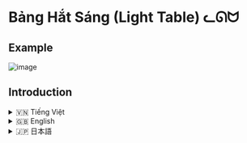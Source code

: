 # Bảng Hắt Sáng (Light Table) ᓚᘏᗢ

## Example
![image](https://github.com/user-attachments/assets/5f2798d2-1d1d-440e-a0b0-95d6bb35a3d3)

## Introduction
<!-- Vietnamese -->
<details>
  <summary>🇻🇳 Tiếng Việt</summary>

## Giới thiệu

**Bảng Hắt Sáng (LightTableApp)** là một ứng dụng Python đơn giản, mô phỏng bảng hắt sáng kỹ thuật số (digital light table/tracing board).  Nó cho phép bạn hiển thị, sắp xếp và thao tác nhiều hình ảnh cùng lúc trên một canvas trong suốt. Ứng dụng này rất hữu ích cho việc vẽ đồ họa, so sánh ảnh, hoặc bất kỳ tác vụ nào yêu cầu chồng nhiều lớp ảnh lên nhau. Ứng dụng được xây dựng bằng `customtkinter` và `Pillow`.

## Tính năng

*   **Hiển thị nhiều ảnh:** Tải và hiển thị đồng thời nhiều hình ảnh (PNG, JPG, JPEG, GIF, BMP, ICO) trên cùng một bảng vẽ.
*   **Phóng to/Thu nhỏ:** Phóng to hoặc thu nhỏ từng ảnh riêng biệt bằng cách sử dụng con lăn chuột.
*   **Xoay:** Xoay ảnh theo bất kỳ góc độ nào bằng thanh trượt hoặc nhập giá trị cụ thể.
*   **Lật ảnh:** Lật ảnh theo chiều ngang.
*   **Điều chỉnh độ trong suốt (Opacity):** Thay đổi độ mờ của toàn bộ bảng vẽ, giúp bạn nhìn xuyên qua các lớp ảnh dễ dàng hơn.
*   **Chế độ "Click-through" (Xuyên thấu):** Cho phép thao tác với các ứng dụng khác *bên dưới* bảng vẽ, ngay cả khi bảng vẽ đang hiển thị.  (Chỉ hỗ trợ trên Windows).
*   **Ghim cửa sổ (Always on Top):** Giữ cho cửa sổ bảng vẽ luôn hiển thị trên cùng, không bị che khuất bởi các cửa sổ khác.
*   **Sắp xếp thứ tự ảnh:** Kéo và thả các ảnh trong danh sách để thay đổi thứ tự hiển thị của chúng (ảnh nào ở trên trong danh sách sẽ hiển thị ở trên cùng trên bảng vẽ).
*   **Lưu và tải trạng thái:** Lưu lại toàn bộ trạng thái làm việc hiện tại (bao gồm ảnh, vị trí, góc xoay, độ phóng đại, cài đặt) vào một file `.lts` và tải lại sau đó để tiếp tục công việc.
*   **Xóa ảnh:** Xóa các ảnh đã chọn khỏi bảng vẽ.
* **Thông tin ảnh:** Hiển thị tên tệp, kích thước, định dạng của ảnh đang được chọn.
*   **Phím tắt:**
    *   `Ctrl + O`: Mở/Đóng bảng vẽ.
    *   `Ctrl + Q`: Bật/Tắt chế độ Click-through.
    *   `Ctrl + E`: Bật/Tắt chế độ Ghim cửa sổ.
* Kéo thả ảnh để di chuyển.

## Cài đặt

1.  **Yêu cầu hệ thống:**
    *   Python 3.6 trở lên.
    *   Các thư viện Python: `customtkinter`, `Pillow`, `keyboard`, `pywin32` (chỉ cần thiết trên Windows cho tính năng Click-through).

2.  **Các bước cài đặt (Sử dụng `run.bat` - Khuyến nghị):**

    *   Tải repository này về máy (Clone hoặc tải ZIP).
    *   Mở thư mục vừa tải về.
    *   Chạy file `run.bat`. File này sẽ tự động tạo môi trường ảo (virtual environment) `moitruongao`, cài đặt các thư viện cần thiết, và chạy ứng dụng.

3.  **Các bước cài đặt (Thủ công):**
    Mở terminal (command prompt hoặc PowerShell trên Windows):

    ```bash
    # Clone repository (nếu chưa tải về)
    git clone https://github.com/Rin1809/Bang-Hat-Sang.git
    cd Bang-Hat-Sang

    # Tạo môi trường ảo (tùy chọn nhưng rất khuyến khích)
    python -m venv moitruongao

    # Kích hoạt môi trường ảo
    # Trên Windows:
    moitruongao\Scripts\activate
    # Trên Linux/macOS:
    source moitruongao/bin/activate

    # Cài đặt các thư viện
    pip install -r requirements.txt
    ```

4.  **Chạy ứng dụng:**

    ```bash
    # Đảm bảo môi trường ảo đã được kích hoạt (nếu bạn dùng môi trường ảo)
    python Bang_Hat_Sang/main.py
    ```

## Hướng dẫn sử dụng chi tiết

1.  **Mở Bảng Vẽ:** Nhấn nút "Mở Bảng Vẽ" trên giao diện chính, hoặc nhấn tổ hợp phím `Ctrl + O`.

2.  **Thêm Ảnh:**
    *   Nhấn nút "Chọn Ảnh" trên giao diện chính.  Một cửa sổ chọn file sẽ hiện ra, cho phép bạn chọn một hoặc nhiều ảnh cùng lúc.
    *   Sau khi chọn ảnh, chúng sẽ xuất hiện trong danh sách ảnh ở bên trái và trên bảng vẽ.

3.  **Chọn Ảnh:**
    *   **Click chuột trái** vào ảnh trên bảng vẽ để chọn.
    *   **Click chuột trái** vào ảnh trong danh sách.
    *   **Giữ phím `Ctrl` và click** vào nhiều ảnh trong danh sách để chọn nhiều ảnh cùng lúc.
    *   Ảnh được chọn sẽ được đánh dấu trong danh sách.

4.  **Thao tác với Ảnh trên Bảng Vẽ:**

    *   **Di chuyển:** Click chuột trái và kéo ảnh được chọn đến vị trí mong muốn.
    *   **Phóng to/Thu nhỏ:** Đặt con trỏ chuột lên ảnh *được chọn*, sau đó *cuộn con lăn chuột* lên để phóng to, cuộn xuống để thu nhỏ.
    *   **Xoay:**
        *   Kéo thanh trượt "Xoay" trên giao diện.
        *   Hoặc, chọn ảnh, sau đó nhập giá trị góc xoay (độ) mong muốn.
    *   **Lật ngang:** Chọn ảnh và nhấn nút "Lật Ngang".

5.  **Sắp xếp thứ tự Ảnh (trong danh sách):**
    * Click chuột trái vào thumbnail của ảnh, kéo lên hoặc xuống trong danh sách ảnh, và thả vào vị trí mong muốn

6.  **Xóa Ảnh:**
    *   Chọn một hoặc nhiều ảnh.
    *   Nhấn nút "Xóa Ảnh".

7.  **Thay đổi độ trong suốt (Opacity):** Kéo thanh trượt "Độ mờ" để thay đổi độ trong suốt của *toàn bộ bảng vẽ*.

8.  **Chế độ Ghim cửa sổ (Always on Top):** Bật công tắc "Ghim" để giữ cho cửa sổ bảng vẽ luôn hiển thị trên cùng.

9.  **Chế độ Click-through (Xuyên thấu):**
    *   Bật công tắc "Click-through".
    *   Hoặc nhấn tổ hợp phím `Ctrl + Q`.
    *   Khi chế độ này được bật, bạn có thể click chuột *xuyên qua* bảng vẽ để thao tác với các cửa sổ/ứng dụng nằm bên dưới.

10. **Lưu Trạng Thái:** Nhấn nút "Lưu" để lưu trạng thái hiện tại (danh sách ảnh, vị trí, kích thước, góc xoay,...) vào một file `.lts`.

11. **Tải Trạng Thái:** Nhấn nút "Tải lại" để mở một file `.lts` đã lưu trước đó và khôi phục lại trạng thái làm việc.

12. **Thông tin ảnh:** Thông tin chi tiết của ảnh được chọn (tên, kích thước, định dạng) sẽ được hiển thị trong phần "Thông tin ảnh".

</details>

<!-- English -->
<details>
  <summary>🇬🇧 English</summary>

## Introduction

**Light Table (Bảng Hắt Sáng)** is a simple Python application that simulates a digital light table (also known as a tracing board).  It allows you to display, arrange, and manipulate multiple images simultaneously on a transparent canvas. This application is useful for drawing, comparing images, or any task that requires overlaying multiple image layers.  It is built using `customtkinter` and `Pillow`.

## Features

*   **Display Multiple Images:** Load and display multiple images (PNG, JPG, JPEG, GIF, BMP, ICO) simultaneously on a single canvas.
*   **Zoom In/Out:** Zoom in or out of individual images using the mouse scroll wheel.
*   **Rotate:** Rotate images to any angle using the slider or by entering a specific value.
*   **Flip:** Flip images horizontally.
*   **Adjust Opacity:** Change the transparency of the entire canvas, allowing you to see through the image layers more easily.
*   **Click-through Mode:**  Allows interaction with applications *beneath* the light table, even while it's displayed (Windows only).
*   **Always on Top:** Keep the light table window always visible on top of other windows.
*   **Reorder Images:** Drag and drop images in the list to change their display order (the image on top of the list will be displayed on top of the canvas).
*   **Save and Load State:** Save the entire current working state (including images, positions, rotation, zoom, settings) to an `.lts` file and reload it later to continue your work.
*   **Delete Image:** Remove selected image from the canvas.
* **Image Info**: Show file name, size, format of selected image.
*   **Keyboard Shortcuts:**
    *   `Ctrl + O`: Open/Close the light table.
    *   `Ctrl + Q`: Toggle Click-through mode.
    *   `Ctrl + E`: Toggle Always on Top mode.
* Drag and drop images to move them.

## Installation

1.  **System Requirements:**
    *   Python 3.6 or higher.
    *   Python libraries: `customtkinter`, `Pillow`, `keyboard`, `pywin32` (only required on Windows for Click-through functionality).

2.  **Installation Steps (Using `run.bat` - Recommended):**

    *   Download this repository (Clone or download ZIP).
    *   Open the downloaded folder.
    *   Run the `run.bat` file.  This will automatically create a virtual environment (`moitruongao`), install the necessary libraries, and run the application.

3.  **Installation Steps (Manual):**
    Open a terminal (command prompt or PowerShell on Windows):

    ```bash
    # Clone the repository (if not already downloaded)
    git clone https://github.com/Rin1809/Bang-Hat-Sang.git
    cd Bang-Hat-Sang

    # Create a virtual environment (optional but highly recommended)
    python -m venv moitruongao

    # Activate the virtual environment
    # On Windows:
    moitruongao\Scripts\activate
    # On Linux/macOS:
    source moitruongao/bin/activate

    # Install the libraries
    pip install -r requirements.txt
    ```

4.  **Run the Application:**

    ```bash
    # Make sure the virtual environment is activated (if you are using one)
    python Bang_Hat_Sang/main.py
    ```

## Detailed Usage Instructions

1.  **Open the Light Table:** Click the "Open Light Table" button on the main interface, or press `Ctrl + O`.

2.  **Add Images:**
    *   Click the "Select Images" button on the main interface. A file selection window will appear, allowing you to choose one or more images.
    *   After selecting images, they will appear in the image list on the left and on the canvas.

3.  **Select Images:**
    *   **Left-click** an image on the canvas to select it.
    *   **Left-click** an image in the list.
    *   **Hold `Ctrl` and click** multiple images in the list to select multiple images at once.
    *   The selected image(s) will be highlighted in the list.

4.  **Manipulate Images on the Canvas:**

    *   **Move:** Left-click and drag the selected image to the desired position.
    *   **Zoom In/Out:** Place the mouse cursor over the *selected* image, then *scroll the mouse wheel* up to zoom in, scroll down to zoom out.
    *   **Rotate:**
        *   Drag the "Rotate" slider on the interface.
        *   Or, select the image, then enter the desired rotation angle (in degrees).
    *   **Flip Horizontally:** Select the image and click the "Flip Horizontal" button.

5.  **Reorder Images (in the list):**
      Click the image thumbnail, drag and drop to the desired position in the list

6.  **Delete Images:**
    *   Select one or more images.
    *   Click the "Delete Image" button.

7.  **Change Opacity:** Drag the "Opacity" slider to change the transparency of the *entire canvas*.

8.  **Always on Top Mode:** Toggle the "Always on Top" switch to keep the light table window always visible.

9.  **Click-through Mode:**
    *   Toggle the "Click-through" switch.
    *   Or press `Ctrl + Q`.
    *   When this mode is enabled, you can click *through* the canvas to interact with windows/applications beneath it.

10. **Save State:** Click the "Save" button to save the current state (image list, positions, sizes, rotation, etc.) to an `.lts` file.

11. **Load State:** Click the "Load" button to open a previously saved `.lts` file and restore the working state.
12. **Image Info:** Details of the currently selected images will be displayed in the "Image Info" section.

</details>

<!-- Japanese -->
<details>
  <summary>🇯🇵 日本語</summary>

## 概要

**ライトテーブル (Bảng Hắt Sáng)** は、デジタルのライトテーブル（トレーシングボードとも呼ばれます）をシミュレートするシンプルな Python アプリケーションです。透明なキャンバス上に複数の画像を同時に表示、配置、操作できます。このアプリケーションは、画像の描画、比較、または複数の画像レイヤーを重ねる必要があるタスクに役立ちます。`customtkinter` と `Pillow` を使用して構築されています。

## 機能

*   **複数画像の表示:** 複数の画像 (PNG, JPG, JPEG, GIF, BMP, ICO) を1つのキャンバスに同時に読み込んで表示します。
*   **ズームイン/アウト:** マウスのスクロールホイールを使用して、個々の画像をズームインまたはズームアウトします。
*   **回転:** スライダーを使用するか、特定の値を入力して、画像を任意の角度に回転させます。
*   **反転:** 画像を水平方向に反転します。
*   **不透明度の調整:** キャンバス全体の透明度を変更して、画像レイヤーをより簡単に見やすくします。
*   **クリックスルーモード:** ライトテーブルが表示されている状態でも、その下にあるアプリケーションを操作できます (Windows のみ)。
*   **常に最前面:** ライトテーブルウィンドウを常に他のウィンドウの上に表示したままにします。
*   **画像の並べ替え:** リスト内の画像をドラッグアンドドロップして、表示順序を変更します (リストの一番上にある画像がキャンバスの一番上に表示されます)。
*   **状態の保存と読み込み:** 現在の作業状態全体 (画像、位置、回転、ズーム、設定を含む) を `.lts` ファイルに保存し、後で読み込んで作業を続行できます。
*   **画像の削除:** 選択した画像をキャンバスから削除します。
*　**画像情報**: 選択されている画像のファイル名・サイズ・形式を表示します。
*   **キーボードショートカット:**
    *   `Ctrl + O`: ライトテーブルを開く/閉じる。
    *   `Ctrl + Q`: クリックスルーモードの切り替え。
    *   `Ctrl + E`: 常に最前面モードの切り替え。
* 画像をドラッグ＆ドロップして移動。

## インストール

1.  **システム要件:**
    *   Python 3.6 以上。
    *   Python ライブラリ: `customtkinter`, `Pillow`, `keyboard`, `pywin32` (クリックスルー機能のために Windows でのみ必要)。

2.  **インストール手順 (`run.bat` の使用 - 推奨):**

    *   このリポジトリをダウンロードします (クローンまたは ZIP ダウンロード)。
    *   ダウンロードしたフォルダを開きます。
    *   `run.bat` ファイルを実行します。これにより、仮想環境 (`moitruongao`) が自動的に作成され、必要なライブラリがインストールされ、アプリケーションが実行されます。

3.  **インストール手順 (手動):**
    ターミナル (Windows ではコマンドプロンプトまたは PowerShell) を開きます。

    ```bash
    # リポジトリをクローンします (まだダウンロードしていない場合)
    git clone https://github.com/Rin1809/Bang-Hat-Sang.git
    cd Bang-Hat-Sang

    # 仮想環境を作成します (オプションですが、強く推奨します)
    python -m venv moitruongao

    # 仮想環境をアクティブ化します
    # Windows の場合:
    moitruongao\Scripts\activate
    # Linux/macOS の場合:
    source moitruongao/bin/activate

    # ライブラリをインストールします
    pip install -r requirements.txt
    ```

4.  **アプリケーションの実行:**

    ```bash
    # 仮想環境がアクティブ化されていることを確認してください (使用している場合)
    python Bang_Hat_Sang/main.py
    ```

## 詳細な使用方法

1.  **ライトテーブルを開く:** メインインターフェイスの「ライトテーブルを開く」ボタンをクリックするか、`Ctrl + O` を押します。

2.  **画像の追加:**
    *   メインインターフェイスの「画像を選択」ボタンをクリックします。ファイル選択ウィンドウが表示され、1つまたは複数の画像を選択できます。
    *   画像を選択すると、左側の画像リストとキャンバスに表示されます。

3.  **画像の選択:**
    *   キャンバス上の画像を**左クリック**して選択します。
    *   リスト内の画像を**左クリック**します。
    *   リスト内の複数の画像を **`Ctrl` キーを押しながらクリック**すると、複数の画像を一度に選択できます。
    *   選択した画像はリスト内で強調表示されます。

4.  **キャンバス上の画像の操作:**

    *   **移動:** 選択した画像を左クリックしてドラッグし、目的の位置に移動します。
    *   **ズームイン/アウト:** *選択した*画像の上にマウスカーソルを置き、*マウスホイールを上にスクロール*してズームイン、下にスクロールしてズームアウトします。
    *   **回転:**
        *   インターフェイスの「回転」スライダーをドラッグします。
        *   または、画像を選択し、目的の回転角度 (度単位) を入力します。
    *   **水平方向に反転:** 画像を選択し、「水平方向に反転」ボタンをクリックします。

5.  **画像の並べ替え (リスト内):**
    画像のサムネイルをクリックしてリスト内でドラッグ＆ドロップ

6.  **画像の削除:**
    *   1つまたは複数の画像を選択します。
    *   「画像を削除」ボタンをクリックします。

7.  **不透明度の変更:** 「不透明度」スライダーをドラッグして、*キャンバス全体*の透明度を変更します。

8.  **常に最前面モード:** 「常に最前面」スイッチを切り替えて、ライトテーブルウィンドウを常に表示したままにします。

9.  **クリックスルーモード:**
    *   「クリックスルー」スイッチを切り替えます。
    *   または、`Ctrl + Q` を押します。
    *   このモードが有効になっていると、キャンバスを*クリックして*、その下にあるウィンドウ/アプリケーションを操作できます。

10. **状態の保存:** 「保存」ボタンをクリックして、現在の状態 (画像リスト、位置、サイズ、回転など) を `.lts` ファイルに保存します。

11. **状態の読み込み:** 「読み込み」ボタンをクリックして、以前に保存した `.lts` ファイルを開き、作業状態を復元します。
12. **画像情報:** 選択している画像の詳細は[画像情報] セクションに表示されます。
</details>
